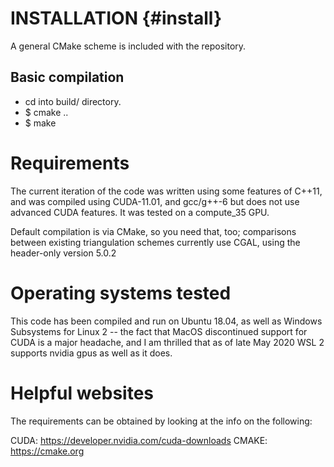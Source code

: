 # INSTALLATION {#install}

A general CMake scheme is included with the repository. 

## Basic compilation

* cd into build/ directory. 
* $ cmake ..
* $ make

# Requirements

The current iteration of the code was written using some features of C++11, and was compiled using CUDA-11.01, and gcc/g++-6 but does not use advanced CUDA features. It was tested on a compute_35 GPU.

Default compilation is via CMake, so you need that, too; comparisons between existing triangulation schemes currently use CGAL, using the header-only version 5.0.2

# Operating systems tested

This code has been compiled and run on Ubuntu 18.04, as well as Windows Subsystems for Linux 2 -- the fact that MacOS discontinued support
for CUDA is a major headache, and I am thrilled that as of late May 2020 WSL 2 supports nvidia gpus as well as it does.

# Helpful websites
The requirements can be obtained by looking at the info on the following:

CUDA: https://developer.nvidia.com/cuda-downloads
CMAKE: https://cmake.org
